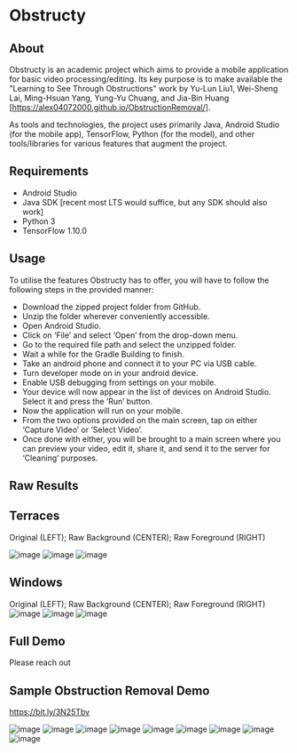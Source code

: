 # Obstructy

## About
Obstructy is an academic project which aims to provide a mobile application for basic video processing/editing. Its key purpose is to make available the "Learning to See Through Obstructions" work by Yu-Lun Liu1, Wei-Sheng Lai, Ming-Hsuan Yang, Yung-Yu Chuang, and Jia-Bin Huang [https://alex04072000.github.io/ObstructionRemoval/].

As tools and technologies, the project uses primarily Java, Android Studio (for the mobile app), TensorFlow, Python (for the model), and other tools/libraries for various features that augment the project.

## Requirements

- Android Studio 
- Java SDK [recent most LTS would suffice, but any SDK should also work]
- Python 3
- TensorFlow 1.10.0

## Usage

To utilise the features Obstructy has to offer, you will have to follow the following steps in the provided manner:
 - Download the zipped project folder from GitHub.
 - Unzip the folder wherever conveniently accessible.
 - Open Android Studio.
 - Click on ‘File’ and select ‘Open’ from the drop-down menu.
 - Go to the required file path and select the unzipped folder.
 - Wait a while for the Gradle Building to finish.
 - Take an android phone and connect it to your PC via USB cable.
 - Turn developer mode on in your android device.
 - Enable USB debugging from settings on your mobile.
 - Your device will now appear in the list of devices on Android Studio. Select it and press the ‘Run’ button.
 - Now the application will run on your mobile.
 - From the two options provided on the main screen, tap on either ‘Capture Video’ or ‘Select Video’. 
 - Once done with either, you will be brought to a main screen where you can preview your video, edit it, share it, and send it to the server for ‘Cleaning’ purposes.


## Raw Results
## Terraces
Original (LEFT); Raw Background (CENTER); Raw Foreground (RIGHT)

![image](https://user-images.githubusercontent.com/46603998/174275910-cd571803-9433-464a-80be-633e7d43a852.png)
![image](https://user-images.githubusercontent.com/46603998/174276166-769450cc-22ef-424c-b75e-a4378f7a70ba.png)
![image](https://user-images.githubusercontent.com/46603998/174276064-3b93e488-806d-480e-9af9-10d45d66be62.png)

## Windows
Original (LEFT); Raw Background (CENTER); Raw Foreground (RIGHT)
![image](https://user-images.githubusercontent.com/46603998/174276360-9c18c7be-6d5e-45bd-82e7-5b016e50ad1d.png)
![image](https://user-images.githubusercontent.com/46603998/174276414-7f31be0f-0932-44e7-a147-034b470ffe1a.png)
![image](https://user-images.githubusercontent.com/46603998/174276463-cfe2527c-7bc7-48f1-a142-bd4a2b9cdda2.png)

## Full Demo
Please reach out
## Sample Obstruction Removal Demo
https://bit.ly/3N25Tbv 

![image](https://user-images.githubusercontent.com/46603998/174279207-59a4c8d9-4fa6-47ce-8ea7-dc91015f5932.png)
![image](https://user-images.githubusercontent.com/46603998/174279279-5d0e2fbf-6e73-4377-9e0c-53e3f8480029.png)
![image](https://user-images.githubusercontent.com/46603998/174279321-bfa1b1ec-1e67-41ad-8a9e-eebf0126a01f.png)
![image](https://user-images.githubusercontent.com/46603998/174279407-535234a7-86c8-45ef-9312-0238738e8f75.png)
![image](https://user-images.githubusercontent.com/46603998/174279434-c7176486-73c4-4868-80a6-19810763dd22.png)
![image](https://user-images.githubusercontent.com/46603998/174279459-101053ef-38f9-42ba-8d63-8b245753588c.png)
![image](https://user-images.githubusercontent.com/46603998/174279476-fea86e6f-2921-4ea7-8070-203ea3ffd923.png)
![image](https://user-images.githubusercontent.com/46603998/174279496-dade39f5-2b6e-4d6d-a387-9a90551d78f3.png)
![image](https://user-images.githubusercontent.com/46603998/174279543-7cd024c2-a5d4-4ab7-aad6-d47fba8c30d1.png)

